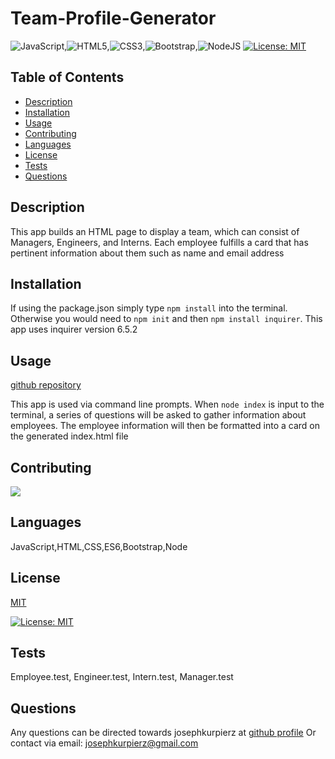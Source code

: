 # Team-Profile-Generator

  ![JavaScript](https://img.shields.io/badge/javascript-%23323330.svg?style=for-the-badge&logo=javascript&logoColor=%23F7DF1E),![HTML5](https://img.shields.io/badge/html5-%23E34F26.svg?style=for-the-badge&logo=html5&logoColor=white),![CSS3](https://img.shields.io/badge/css3-%231572B6.svg?style=for-the-badge&logo=css3&logoColor=white),![Bootstrap](https://img.shields.io/badge/bootstrap-%23563D7C.svg?style=for-the-badge&logo=bootstrap&logoColor=white),![NodeJS](https://img.shields.io/badge/node.js-6DA55F?style=for-the-badge&logo=node.js&logoColor=white)
  [![License: MIT](https://img.shields.io/badge/License-MIT-yellow.svg)](https://opensource.org/licenses/MIT)
  ## Table of Contents 
  - [Description](#description)
  - [Installation](#installation)
  - [Usage](#usage)
  - [Contributing](#contributing)
  - [Languages](#languages)
  - [License](#license)
  - [Tests](#tests)
  - [Questions](#questions)
  
  ## Description
  This app builds an HTML page to display a team, which can consist of Managers, Engineers, and Interns.  Each employee fulfills a card that has pertinent information about them such as name and email address

  ## Installation
  If using the package.json simply type `npm install` into the terminal.  Otherwise you would need to `npm init` and then `npm install inquirer`. This app uses inquirer version 6.5.2

  ## Usage
  [github repository](https://github.com/josephkurpierz/Team-Profile-Generator)

  This app is used via command line prompts.  When `node index` is input to the terminal, a series of questions will be asked to gather information about employees.  The employee information will then be formatted into a card on the generated index.html file

  ## Contributing
  <a href="https://github.com/josephkurpierz/Team-Profile-Generator/graphs/contributors">
    <img src="https://contrib.rocks/image?repo=josephkurpierz/Team-Profile-Generator"/> </a>

  ## Languages
  JavaScript,HTML,CSS,ES6,Bootstrap,Node

  
  ## License 
  [MIT](https://choosealicense.com/licenses/mit/) 

  [![License: MIT](https://img.shields.io/badge/License-MIT-yellow.svg)](https://opensource.org/licenses/MIT)
  

  ## Tests
  Employee.test, Engineer.test, Intern.test, Manager.test

  ## Questions
  Any questions can be directed towards josephkurpierz at [github profile](https://github.com/josephkurpierz/)
  Or contact via email: josephkurpierz@gmail.com
